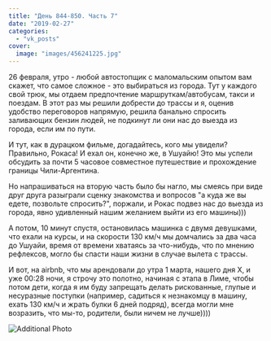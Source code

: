 ```yaml
---
title: "День 844-850. Часть 7"
date: "2019-02-27"
categories: 
  - "vk_posts"
cover:
  image: "images/456241225.jpg"
---
```


26 февраля, утро - любой автостопщик с маломальским опытом вам скажет, что самое сложное - это выбираться из города. Тут у каждого свой трюк, мы отдаем предпочтение маршруткам/автобусам, такси и поездам. В этот раз мы решили добрести до трассы и я, оценив удобство переговоров напрямую, решила банально спросить заливающих бензин людей, не подкинут ли они нас до выезда из города, если им по пути.

<!--more-->

И тут, как в дурацком фильме, догадайтесь, кого мы увидели? Правильно, Рокаса! И ехал он, конечно же, в Ушуайю! Это мы успели обсудить за почти 5 часовое совместное путешествие и прохождение границы Чили-Аргентина.

Но напрашиваться на вторую часть было бы нагло, мы смеясь при виде друг друга разыграли сценку знакомства и вопросов "а куда же вы едете, позвольте спросить?", поржали, и Рокас подвез нас до выезда из города, явно удивленный нашим желанием выйти из его машины)))

А потом, 10 минут спустя, остановилась машинка с двумя девушками, что ехали на курсы, и на скорости 130 км/ч мы домчались за два часа до Ушуайи, время от времени хватаясь за что-нибудь, что по мнению рефлексов, могло бы спасти наши жизни в случае вылета с трассы.

И вот, на airbnb, что мы арендовали до утра 1 марта, нашего дня Х, и уже 00:28 ночи, я строчу это полотно, начиная с этапа в Лиме, чтобы потом дети, когда я им буду запрещать делать рискованные, глупые и несуразные поступки (например, садиться к незнакомцу в машину, ехать 130 км/ч и жрать булки 6 дней подряд), всегда могли мне возразить, что мы-то, родители, были ничем не лучше))))

![Additional Photo](https://vodpop.ru/wp-content/uploads/2023/07/456241226.jpg)
